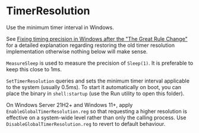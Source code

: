# TimerResolution

Use the minimum timer interval in Windows.

See [Fixing timing precision in Windows after the "The Great Rule Change"](https://web.archive.org/web/20230313101711/https://github.com/amitxv/PC-Tuning/blob/main/docs/research.md#fixing-timing-precision-in-windows-after-the-great-rule-change) for a detailed explanation regarding restoring the old timer resolution implementation otherwise nothing below will make sense.

`MeasureSleep` is used to measure the precision of `Sleep(1)`. It is preferable to keep this close to 1ms.

`SetTimerResolution` queries and sets the minimum timer interval applicable to the system (usually 0.5ms). To start it automatically on boot, you can place the binary in `shell:startup` (use the Run utility to open this folder).

On Windows Server 21H2+ and Windows 11+, apply `EnableGlobalTimerResolution.reg` so that requesting a higher resolution is effective on a system-wide level rather than only the calling process. Use `DisableGlobalTimerResolution.reg` to revert to default behaviour.
